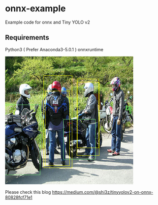 # onnx-example
Example code for onnx and Tiny YOLO v2

## Requirements
Python3 ( Prefer Anaconda3-5.0.1 )
onnxruntime

<img src=https://raw.githubusercontent.com/shi3z/onnx-example/master/result.png>

Please check this blog https://medium.com/@shi3z/tinyyolov2-on-onnx-80828fcf71e1
